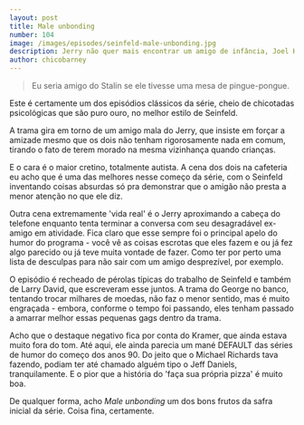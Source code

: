 ```yaml
---
layout: post
title: Male unbonding
number: 104
image: /images/episodes/seinfeld-male-unbonding.jpg
description: Jerry não quer mais encontrar um amigo de infância, Joel Horneck, que insiste em manter contato com ele.
author: chicobarney
---
```


> Eu seria amigo do Stalin se ele tivesse uma mesa de pingue-pongue.

Este é certamente um dos episódios clássicos da série, cheio de chicotadas psicológicas que são puro ouro, no melhor estilo de Seinfeld.

A trama gira em torno de um amigo mala do Jerry, que insiste em forçar a amizade mesmo que os dois não tenham rigorosamente nada em comum, tirando o fato de terem morado na mesma vizinhança quando crianças.

E o cara é o maior cretino, totalmente autista. A cena dos dois na cafeteria eu acho que é uma das melhores nesse começo da série, com o Seinfeld inventando coisas absurdas só pra demonstrar que o amigão não presta a menor atenção no que ele diz.

Outra cena extremamente 'vida real' é o Jerry aproximando a cabeça do telefone enquanto tenta terminar a conversa com seu desagradável ex-amigo em atividade. Fica claro que esse sempre foi o principal apelo do humor do programa - você vê as coisas escrotas que eles fazem e ou já fez algo parecido ou já teve muita vontade de fazer. Como ter por perto uma lista de desculpas para não sair com um amigo desprezível, por exemplo.

O episódio é recheado de pérolas típicas do trabalho de Seinfeld e também de Larry David, que escreveram esse juntos. A trama do George no banco, tentando trocar milhares de moedas, não faz o menor sentido, mas é muito engraçada - embora, conforme o tempo foi passando, eles tenham passado a amarrar melhor essas pequenas gags dentro da trama.

Acho que o destaque negativo fica por conta do Kramer, que ainda estava muito fora do tom. Até aqui, ele ainda parecia um mané DEFAULT das séries de humor do começo dos anos 90. Do jeito que o Michael Richards tava fazendo, podiam ter até chamado alguém tipo o Jeff Daniels, tranquilamente. E o pior que a história do 'faça sua própria pizza' é muito boa.

De qualquer forma, acho *Male unbonding* um dos bons frutos da safra inicial da série. Coisa fina, certamente.
